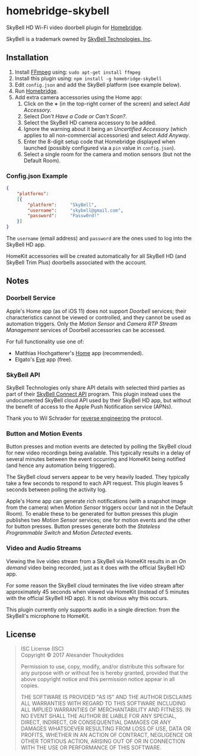 # homebridge-skybell

SkyBell HD Wi-Fi video doorbell plugin for [Homebridge](https://github.com/nfarina/homebridge).

SkyBell is a trademark owned by [SkyBell Technologies, Inc](http://www.skybell.com/).

## Installation

1. Install [FFmpeg](https://www.ffmpeg.org/) using: `sudo apt-get install ffmpeg`
1. Install this plugin using: `npm install -g homebridge-skybell`
1. Edit `config.json` and add the SkyBell platform (see example below).
1. Run [Homebridge](https://github.com/nfarina/homebridge).
1. Add extra camera accessories using the Home app:
   1. Click on the **+** (in the top-right corner of the screen) and select *Add Accessory*.
   1. Select *Don't Have a Code or Can't Scan?*.
   1. Select the SkyBell HD camera accessory to be added.
   1. Ignore the warning about it being an *Uncertified Accessory* (which applies to all non-commercial accessories) and select *Add Anyway*.
   1. Enter the 8-digit setup code that Homebridge displayed when launched (possibly configured via a `pin` value in `config.json`).
   1. Select a single room for the camera and motion sensors (but not the Default Room).
 
### Config.json Example
```JSON
{
    "platforms":
    [{
        "platform":     "SkyBell",
        "username":     "skybell@gmail.com",
        "password":     "Passw0rd!"
    }]
}
```
The `username` (email address) and `password` are the ones used to log into the SkyBell HD app.

HomeKit accessories will be created automatically for all SkyBell HD (and SkyBell Trim Plus) doorbells associated with the account.

## Notes

### Doorbell Service

Apple's Home app (as of iOS 11) does not support *Doorbell* services; their characteristics cannot be viewed or controlled, and they cannot be used as automation triggers. Only the *Motion Sensor* and *Camera RTP Stream Management* services of Doorbell accessories can be accessed.

For full functionality use one of:
* Matthias Hochgatterer's [Home](http://hochgatterer.me/home/) app (recommended).
* Elgato's [Eve](https://www.elgato.com/en/eve/eve-app) app (free).

### SkyBell API

SkyBell Technologies only share API details with selected third parties as part of their [SkyBell Connect API](http://www.skybell.com/skybell-connect/) program. This plugin instead uses the undocumented SkyBell cloud API used by their SkyBell HD app, but without the benefit of access to the Apple Push Notification service (APNs).

Thank you to Wil Schrader for [reverse engineering](https://github.com/MisterWil/skybellpy) the protocol.

### Button and Motion Events

Button presses and motion events are detected by polling the SkyBell cloud for new video recordings being available. This typically results in a delay of several minutes between the event occurring and HomeKit being notified (and hence any automation being triggered).

The SkyBell cloud servers appear to be very heavily loaded. They typically take a few seconds to respond to each API request. This plugin leaves 5 seconds between polling the activity log.

Apple's Home app can generate rich notifications (with a snapshot image from the camera) when *Motion Sensor* triggers occur (and not in the Default Room). To enable these to be generated for button presses this plugin publishes two *Motion Sensor* services; one for motion events and the other for button presses. Button presses generate both the *Stateless Programmable Switch* and *Motion Detected* events.

### Video and Audio Streams
 
Viewing the live video stream from a SkyBell via HomeKit results in an *On demand* video being recorded, just as it does with the official SkyBell HD app.

For some reason the SkyBell cloud terminates the live video stream after approximately 45 seconds when viewed via HomeKit (instead of 5 minutes with the official SkyBell HD app). It is not obvious why this occurs.

This plugin currently only supports audio in a single direction: from the SkyBell's microphone to HomeKit. 

## License

> ISC License (ISC)<br>Copyright © 2017 Alexander Thoukydides
>
>Permission to use, copy, modify, and/or distribute this software for any purpose with or without fee is hereby granted, provided that the above copyright notice and this permission notice appear in all copies.
>
> THE SOFTWARE IS PROVIDED "AS IS" AND THE AUTHOR DISCLAIMS ALL WARRANTIES WITH REGARD TO THIS SOFTWARE INCLUDING ALL IMPLIED WARRANTIES OF MERCHANTABILITY AND FITNESS. IN NO EVENT SHALL THE AUTHOR BE LIABLE FOR ANY SPECIAL, DIRECT, INDIRECT, OR CONSEQUENTIAL DAMAGES OR ANY DAMAGES WHATSOEVER RESULTING FROM LOSS OF USE, DATA OR PROFITS, WHETHER IN AN ACTION OF CONTRACT, NEGLIGENCE OR OTHER TORTIOUS ACTION, ARISING OUT OF OR IN CONNECTION WITH THE USE OR PERFORMANCE OF THIS SOFTWARE.
